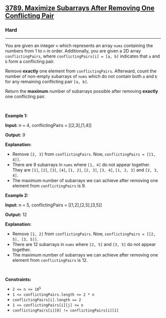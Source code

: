 <h2><a href="https://leetcode.com/problems/maximize-subarrays-after-removing-one-conflicting-pair/?envType=daily-question&envId=2025-07-26">3789. Maximize Subarrays After Removing One Conflicting Pair</a></h2><h3>Hard</h3><hr><p>You are given an integer <code>n</code> which represents an array <code>nums</code> containing the numbers from 1 to <code>n</code> in order. Additionally, you are given a 2D array <code>conflictingPairs</code>, where <code>conflictingPairs[i] = [a, b]</code> indicates that <code>a</code> and <code>b</code> form a conflicting pair.</p>

<p>Remove <strong>exactly</strong> one element from <code>conflictingPairs</code>. Afterward, count the number of <span data-keyword="subarray-nonempty">non-empty subarrays</span> of <code>nums</code> which do not contain both <code>a</code> and <code>b</code> for any remaining conflicting pair <code>[a, b]</code>.</p>

<p>Return the <strong>maximum</strong> number of subarrays possible after removing <strong>exactly</strong> one conflicting pair.</p>

<p>&nbsp;</p>
<p><strong class="example">Example 1:</strong></p>

<div class="example-block">
<p><strong>Input:</strong> <span class="example-io">n = 4, conflictingPairs = [[2,3],[1,4]]</span></p>

<p><strong>Output:</strong> <span class="example-io">9</span></p>

<p><strong>Explanation:</strong></p>

<ul>
	<li>Remove <code>[2, 3]</code> from <code>conflictingPairs</code>. Now, <code>conflictingPairs = [[1, 4]]</code>.</li>
	<li>There are 9 subarrays in <code>nums</code> where <code>[1, 4]</code> do not appear together. They are <code>[1]</code>, <code>[2]</code>, <code>[3]</code>, <code>[4]</code>, <code>[1, 2]</code>, <code>[2, 3]</code>, <code>[3, 4]</code>, <code>[1, 2, 3]</code> and <code>[2, 3, 4]</code>.</li>
	<li>The maximum number of subarrays we can achieve after removing one element from <code>conflictingPairs</code> is 9.</li>
</ul>
</div>

<p><strong class="example">Example 2:</strong></p>

<div class="example-block">
<p><strong>Input:</strong> <span class="example-io">n = 5, conflictingPairs = [[1,2],[2,5],[3,5]]</span></p>

<p><strong>Output:</strong> <span class="example-io">12</span></p>

<p><strong>Explanation:</strong></p>

<ul>
	<li>Remove <code>[1, 2]</code> from <code>conflictingPairs</code>. Now, <code>conflictingPairs = [[2, 5], [3, 5]]</code>.</li>
	<li>There are 12 subarrays in <code>nums</code> where <code>[2, 5]</code> and <code>[3, 5]</code> do not appear together.</li>
	<li>The maximum number of subarrays we can achieve after removing one element from <code>conflictingPairs</code> is 12.</li>
</ul>
</div>

<p>&nbsp;</p>
<p><strong>Constraints:</strong></p>

<ul>
	<li><code>2 &lt;= n &lt;= 10<sup>5</sup></code></li>
	<li><code>1 &lt;= conflictingPairs.length &lt;= 2 * n</code></li>
	<li><code>conflictingPairs[i].length == 2</code></li>
	<li><code>1 &lt;= conflictingPairs[i][j] &lt;= n</code></li>
	<li><code>conflictingPairs[i][0] != conflictingPairs[i][1]</code></li>
</ul>
